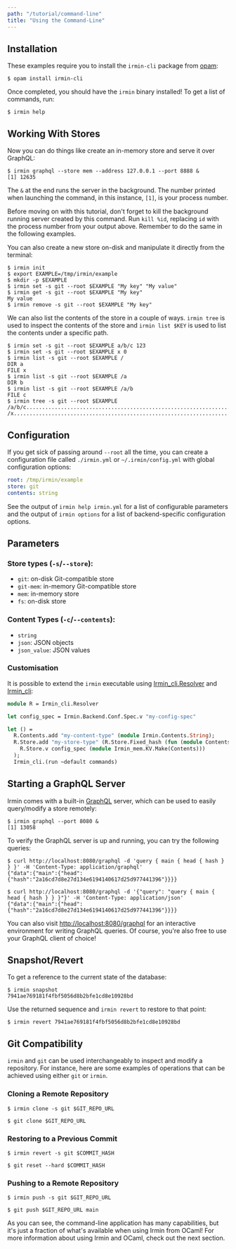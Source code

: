 ```yaml
---
path: "/tutorial/command-line"
title: "Using the Command-Line"
---
```


## Installation

These examples require you to install the `irmin-cli` package from [opam]:

```shell
$ opam install irmin-cli
```

Once completed, you should have the `irmin` binary installed! To get a
list of commands, run:

```shell
$ irmin help
```

## Working With Stores

Now you can do things like create an in-memory store and serve it over GraphQL:

```shell
$ irmin graphql --store mem --address 127.0.0.1 --port 8888 &
[1] 12635
```

The `&` at the end runs the server in the background. The number printed when launching the command, in this
instance, `[1]`, is your process number.

Before moving on with this tutorial, don't forget to kill the background running server created by this command.
Run `kill %id`, replacing `id` with the process number from your output above. Remember to do the same in the following
examples. 

You can also create a new store on-disk and manipulate it directly from the terminal:

```shell
$ irmin init
$ export EXAMPLE=/tmp/irmin/example
$ mkdir -p $EXAMPLE
$ irmin set -s git --root $EXAMPLE "My key" "My value"
$ irmin get -s git --root $EXAMPLE "My key"
My value
$ irmin remove -s git --root $EXAMPLE "My key"
```

We can also list the contents of the store in a couple of ways. `irmin tree` is
used to inspect the contents of the store and `irmin list $KEY` is used to list
the contents under a specific path.

```shell
$ irmin set -s git --root $EXAMPLE a/b/c 123
$ irmin set -s git --root $EXAMPLE x 0
$ irmin list -s git --root $EXAMPLE /
DIR a
FILE x
$ irmin list -s git --root $EXAMPLE /a
DIR b
$ irmin list -s git --root $EXAMPLE /a/b
FILE c
$ irmin tree -s git --root $EXAMPLE
/a/b/c...............................................................................123
/x.....................................................................................0
```

## Configuration

If you get sick of passing around `--root` all the time, you can create a
configuration file called `./irmin.yml` or `~/.irmin/config.yml` with global
configuration options:

```yaml
root: /tmp/irmin/example
store: git
contents: string
```

See the output of `irmin help irmin.yml` for a list of configurable parameters
and the output of `irmin options` for a list of backend-specific configuration
options.

## Parameters

### Store types (`-s`/`--store`):

- `git`: on-disk Git-compatible store
- `git-mem`: in-memory Git-compatible store
- `mem`: in-memory store
- `fs`: on-disk store

### Content Types (`-c`/`--contents`):

- `string`
- `json`: JSON objects
- `json_value`: JSON values

### Customisation

It is possible to extend the `irmin` executable using [Irmin_cli.Resolver] and
[Irmin_cli]:

```ocaml
module R = Irmin_cli.Resolver

let config_spec = Irmin.Backend.Conf.Spec.v "my-config-spec"

let () =
  R.Contents.add "my-content-type" (module Irmin.Contents.String);
  R.Store.add "my-store-type" (R.Store.Fixed_hash (fun (module Contents) ->
    R.Store.v config_spec (module Irmin_mem.KV.Make(Contents)))
  );
  Irmin_cli.(run ~default commands)
```

## Starting a GraphQL Server

Irmin comes with a built-in [GraphQL] server, which can be used to easily
query/modify a store remotely:

```shell
$ irmin graphql --port 8080 &
[1] 13058
```

To verify the GraphQL server is up and running, you can try the following queries:

```shell
$ curl http://localhost:8080/graphql -d 'query { main { head { hash } } }' -H 'Content-Type: application/graphql'
{"data":{"main":{"head":{"hash":"2a16cd7d8e27d134e6194140617d25d977441396"}}}}

$ curl http://localhost:8080/graphql -d '{"query": "query { main { head { hash } } }"}' -H 'Content-Type: application/json'
{"data":{"main":{"head":{"hash":"2a16cd7d8e27d134e6194140617d25d977441396"}}}}
```

You can also visit
[http://localhost:8080/graphql](http://localhost:8080/graphql) for an
interactive environment for writing GraphQL queries. Of course, you're also free
to use your GraphQL client of choice!

## Snapshot/Revert

To get a reference to the current state of the database:

```shell
$ irmin snapshot
7941ae769181f4fbf5056d8b2bfe1cd8e10928bd
```

Use the returned sequence and `irmin revert` to restore to that point:

```shell
$ irmin revert 7941ae769181f4fbf5056d8b2bfe1cd8e10928bd
```

## Git Compatibility

`irmin` and `git` can be used interchangeably to inspect and modify a
repository. For instance, here are some examples of operations that can be
achieved using either `git` or `irmin`.

### Cloning a Remote Repository

```shell
$ irmin clone -s git $GIT_REPO_URL
```

```shell
$ git clone $GIT_REPO_URL
```

### Restoring to a Previous Commit

```shell
$ irmin revert -s git $COMMIT_HASH
```

```shell
$ git reset --hard $COMMIT_HASH
```

### Pushing to a Remote Repository

```shell
$ irmin push -s git $GIT_REPO_URL
```

```shell
$ git push $GIT_REPO_URL main
```

As you can see, the command-line application has many capabilities, but it's
just a fraction of what's available when using Irmin from OCaml! For more
information about using Irmin and OCaml, check out the next section.

<!-- prettier-ignore-start -->
[Irmin_cli.Resolver]: https://mirage.github.io/irmin/irmin-cli/Irmin_cli/Resolver/index.html
[Irmin_cli]: https://mirage.github.io/irmin/irmin-cli/Irmin_cli/index.html
[GraphQL]: https://graphql.org
[opam]: https://github.com/ocaml/opam
<!-- prettier-ignore-end -->

